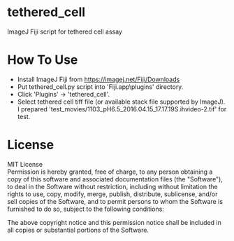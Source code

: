 # tethered_cell
ImageJ Fiji script for tethered cell assay

# How To Use

* Install ImageJ Fiji from https://imagej.net/Fiji/Downloads
* Put tethered_cell.py script into 'Fiji.app\plugins\' directory.
* Click 'Plugins' -> 'tethered_cell'.
* Select tethered cell tiff file (or available stack file supported by ImageJ). I prepared 'test_movies/1103_pH6.5_2016.04.15_17.17.19S.ihvideo-2.tif' for test.

# License
MIT License  
Permission is hereby granted, free of charge, to any person obtaining a copy
of this software and associated documentation files (the "Software"), to deal
in the Software without restriction, including without limitation the rights
to use, copy, modify, merge, publish, distribute, sublicense, and/or sell
copies of the Software, and to permit persons to whom the Software is
furnished to do so, subject to the following conditions:

The above copyright notice and this permission notice shall be included in all
copies or substantial portions of the Software.
